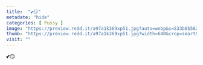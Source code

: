 ```yaml
---
title:  "💕😏"
metadate: "hide"
categories: [ Pussy ]
image: "https://preview.redd.it/a97a1k369xp51.jpg?auto=webp&s=533b8b582052791cce2bb124cea70bb203b0b4c6"
thumb: "https://preview.redd.it/a97a1k369xp51.jpg?width=640&crop=smart&auto=webp&s=be07cf3f31cab0b09630b01b33759dd094eb1f52"
visit: ""
---
```

💕😏
